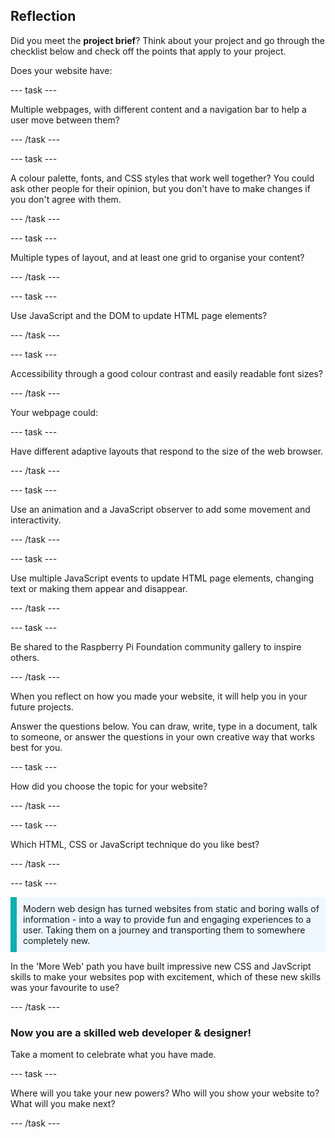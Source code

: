 ## Reflection

Did you meet the **project brief**? Think about your project and go through the checklist below and check off the points that apply to your project.

Does your website have:

--- task ---

Multiple webpages, with different content and a navigation bar to help a user move between them?

--- /task ---

--- task ---

A colour palette, fonts, and CSS styles that work well together? You could ask other people for their opinion, but you don't have to make changes if you don't agree with them.

--- /task ---

--- task ---

Multiple types of layout, and at least one grid to organise your content?

--- /task ---

--- task ---

Use JavaScript and the DOM to update HTML page elements?

--- /task ---

--- task ---

Accessibility through a good colour contrast and easily readable font sizes?

--- /task ---


Your webpage could:

--- task ---

Have different adaptive layouts that respond to the size of the web browser.

--- /task ---

--- task ---

Use an animation and a JavaScript observer to add some movement and interactivity.

--- /task ---

--- task ---

Use multiple JavaScript events to update HTML page elements, changing text or making them appear and disappear.

--- /task ---

--- task ---

Be shared to the Raspberry Pi Foundation community gallery to inspire others.

--- /task ---


When you reflect on how you made your website, it will help you in your future projects.

Answer the questions below. You can draw, write, type in a document, talk to someone, or answer the questions in your own creative way that works best for you.

--- task ---

How did you choose the topic for your website? 

--- /task ---

--- task ---

Which HTML, CSS or JavaScript technique do you like best?

--- /task ---

--- task ---

<p style="border-left: solid; border-width:10px; border-color: #0faeb0; background-color: aliceblue; padding: 10px;">
Modern web design has turned websites from static and boring walls of information - into a way to provide fun and engaging experiences to a user. Taking them on a journey and transporting them to somewhere completely new.
</p>

In the 'More Web' path you have built impressive new CSS and JavScript skills to make your websites pop with excitement, which of these new skills was your favourite to use? 

--- /task ---

### Now you are a skilled web developer & designer!

Take a moment to celebrate what you have made.

--- task ---

Where will you take your new powers? Who will you show your website to? What will you make next?

--- /task ---


